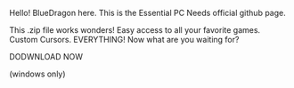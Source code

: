 Hello! BlueDragon here. This is the Essential PC Needs official github page.

This .zip file works wonders! Easy access to all your favorite games. Custom Cursors. EVERYTHING!
Now what are you waiting for?


DODWNLOAD NOW



(windows only)
